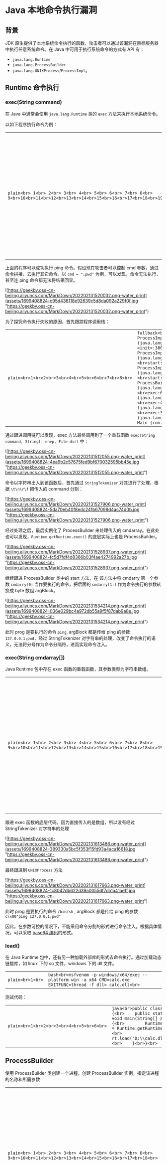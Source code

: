 
# [](#java-%E6%9C%AC%E5%9C%B0%E5%91%BD%E4%BB%A4%E6%89%A7%E8%A1%8C%E6%BC%8F%E6%B4%9E)Java 本地命令执行漏洞

## [](#%E8%83%8C%E6%99%AF)背景

JDK 原生提供了本地系统命令执行的函数，攻击者可以通过该漏洞在目标服务器中执行任意系统命令。在 Java 中可用于执行系统命令的方式有 API 有：

-   `java.lang.Runtime`
-   `java.lang.ProcessBuilder`
-   `java.lang.UNIXProcess`/`ProcessImpl`。

## [](#runtime-%E5%91%BD%E4%BB%A4%E6%89%A7%E8%A1%8C)Runtime 命令执行

### [](#execstring-command)exec(String command)

在 Java 中通常会使用 `java.lang.Runtime` 类的 `exec` 方法来执行本地系统命令。

以如下程序执行命令为例：

|     |     |     |
| --- | --- | --- |
| ```plain<br> 1<br> 2<br> 3<br> 4<br> 5<br> 6<br> 7<br> 8<br> 9<br>10<br>11<br>12<br>13<br>14<br>15<br>16<br>17<br>18<br>19<br>20<br>``` | ```java<br>package com.geekby;<br><br>import java.io.BufferedReader;<br>import java.io.IOException;<br>import java.io.InputStream;<br>import java.io.InputStreamReader;<br><br>public class Main {<br><br>    public static void main(String[] args) throws IOException {<br>        String cmd = "";<br>        Process p = Runtime.getRuntime().exec("ping 127.0.0.1" + cmd);<br>        InputStream fis = p.getInputStream();<br>        BufferedReader br = new BufferedReader(new InputStreamReader(fis));<br>        String line = null;<br>        while ((line = br.readLine()) != null) {<br>            System.out.println(line);<br>        }<br>    }<br>}<br>``` |

上面的程序可以成功执行 ping 命令。假设现在攻击者可以控制 cmd 参数，通过命令拼接，去执行其它命令。以 `cmd = ";pwd"` 为例，可以发现，命令无法执行，甚至连 ping 命令都无法将结果回显。

![https://geekby.oss-cn-beijing.aliyuncs.com/MarkDown/202202131520032.png-water_print](assets/1699408824-c95d436118e92639c5d8da092a229f0f.jpg "https://geekby.oss-cn-beijing.aliyuncs.com/MarkDown/202202131520032.png-water_print")

为了探究命令执行失败的原因，首先跟踪程序调用栈：

|     |     |     |
| --- | --- | --- |
| ```plain<br>1<br>2<br>3<br>4<br>5<br>6<br>7<br>8<br>``` | ```fallback<br>create:-1, ProcessImpl (java.lang)<br><init>:386, ProcessImpl (java.lang)<br>start:137, ProcessImpl (java.lang)<br>start:1029, ProcessBuilder (java.lang)<br>exec:620, Runtime (java.lang)<br>exec:450, Runtime (java.lang)<br>exec:347, Runtime (java.lang)<br>main:8, Main (com.geekby)<br>``` |

通过跟进调用链可以发现，exec 方法最终调用到了一个重载函数 `exec(String command, String[] envp, File dir)` 中：

![https://geekby.oss-cn-beijing.aliyuncs.com/MarkDown/202202131512055.png-water_print](assets/1699408824-4ea9b2c57675fed9bf670032595bb45e.jpg "https://geekby.oss-cn-beijing.aliyuncs.com/MarkDown/202202131512055.png-water_print")

命令以字符串出入到该函数后，首先通过 `StringTokenizer` 对其进行了处理，根据 `\t\n\r\f` 把传入的 command 分割：

![https://geekby.oss-cn-beijing.aliyuncs.com/MarkDown/202202131527906.png-water_print](assets/1699408824-5da70eb40f8edc241b67098d4ac74d0b.jpg "https://geekby.oss-cn-beijing.aliyuncs.com/MarkDown/202202131527906.png-water_print")

经过处理之后，最后实例化了 ProcessBuilder 来处理传入的 cmdarray。在此处也可以发现，`Runtime.getRuntime.exec()` 的底层实际上也是 ProcessBuilder。

![https://geekby.oss-cn-beijing.aliyuncs.com/MarkDown/202202131528937.png-water_print](assets/1699408824-fc5d7fdf4d8366b03f4ae4274992a27b.jpg "https://geekby.oss-cn-beijing.aliyuncs.com/MarkDown/202202131528937.png-water_print")

继续跟进 ProcessBuilder 类中的 start 方法，在 该方法中将 cmdarry 第一个参数 `cmdarry[0]` 当作要执行的命令，把后面的 `cmdarry[1:]` 作为命令执行的参数转换成 byte 数组 argBlock。

![https://geekby.oss-cn-beijing.aliyuncs.com/MarkDown/202202131534214.png-water_print](assets/1699408824-036e029bc4a972db55a9f5f87dab9a8e.jpg "https://geekby.oss-cn-beijing.aliyuncs.com/MarkDown/202202131534214.png-water_print")

此时 prog 是要执行的命令 `ping`, argBlock 都是传给 ping 的参数 `127.0.0.1;pwd`，经过 StringTokenizer 对字符串的处理，改变了命令执行的语义，无法将分号作为命令分隔符，进而实现命令注入。

### [](#execstring-cmdarray)exec(String cmdarray\[\])

Java Runtime 包中存在 exec 函数的重载函数，其参数类型为字符串数组。

|     |     |     |
| --- | --- | --- |
| ```plain<br> 1<br> 2<br> 3<br> 4<br> 5<br> 6<br> 7<br> 8<br> 9<br>10<br>11<br>12<br>13<br>14<br>15<br>16<br>17<br>18<br>19<br>20<br>``` | ```java<br>package com.geekby;<br><br>import java.io.BufferedReader;<br>import java.io.IOException;<br>import java.io.InputStream;<br>import java.io.InputStreamReader;<br><br>public class Main {<br><br>    public static void main(String[] args) throws IOException {<br>        String cmd = ";pwd";<br>        Process p = Runtime.getRuntime().exec(new String[]{"/bin/sh", "-c", cmd});<br>        InputStream fis = p.getInputStream();<br>        BufferedReader br = new BufferedReader(new InputStreamReader(fis));<br>        String line = null;<br>        while ((line = br.readLine()) != null) {<br>            System.out.println(line);<br>        }<br>    }<br>}<br>``` |

跟进 exec 函数的底层代码，因为直接传入的是数组，所以没有经过 StringTokenizer 对字符串的处理

![https://geekby.oss-cn-beijing.aliyuncs.com/MarkDown/202202131613486.png-water_print](assets/1699408824-389330a5bc5f353f15fd93a4aca16618.jpg "https://geekby.oss-cn-beijing.aliyuncs.com/MarkDown/202202131613486.png-water_print")

最终跟进到 `UNIXProcess` 方法

![https://geekby.oss-cn-beijing.aliyuncs.com/MarkDown/202202131617663.png-water_print](assets/1699408824-1c8042db622d39a0055df7cb1a41ae1f.jpg "https://geekby.oss-cn-beijing.aliyuncs.com/MarkDown/202202131617663.png-water_print")

此时 prog 是要执行的命令 `/bin/sh` , argBlock 都是传给 ping 的参数 `-c\x00"ping 127.0.0.1;pwd"`

因此，在参数可控的情况下，不能采用命令分割的形式进行命令注入。根据具体情况，可以采取 [base64 编码](https://www.jackson-t.ca/runtime-exec-payloads.html)的形式。

### [](#load)load()

在 Java Runtime 包中，还有另一种加载外部库的形式去命令执行。通过加载动态链接库，如 linux 下的 so 文件，windows 下的 dll 文件。

|     |     |     |
| --- | --- | --- |
| ```plain<br>1<br>``` | ```bash<br>msfvenom -p windows/x64/exec --platform win -a x64 CMD=calc.exe EXITFUNC=thread -f dll> calc.dll<br>``` |

测试代码：

|     |     |     |
| --- | --- | --- |
| ```plain<br>1<br>2<br>3<br>4<br>5<br>6<br>``` | ```java<br>public class RCE {<br>    public static void main(String[] args) {<br>        Runtime rt = Runtime.getRuntime();<br>        rt.load("D:\\calc.dll");<br>    }<br>}<br>``` |

## [](#processbuilder)ProcessBuilder

使用 ProcessBuilder 类创建一个进程，创建 ProcessBuilder 实例，指定该进程的名称和所需参数

|     |     |     |
| --- | --- | --- |
| ```plain<br> 1<br> 2<br> 3<br> 4<br> 5<br> 6<br> 7<br> 8<br> 9<br>10<br>11<br>12<br>13<br>14<br>15<br>16<br>17<br>18<br>``` | ```java<br>package com.geekby;<br><br>import java.io.IOException;<br><br>public class Main {<br><br>    public static void main(String[] args) throws IOException {<br>        String cmd = ";pwd";<br>        ProcessBuilder pb = new ProcessBuilder("ping", "127.0.0.1", cmd);<br>        Process process = pb.start();<br>        InputStream fis = process.getInputStream();<br>        BufferedReader br = new BufferedReader(new InputStreamReader(fis));<br>        String line = null;<br>        while ((line = br.readLine()) != null) {<br>            System.out.println(line);<br>        }<br>    }<br>}<br>``` |

调用栈：

|     |     |     |
| --- | --- | --- |
| ```plain<br>1<br>2<br>3<br>4<br>5<br>``` | ```fallback<br>create:-1, ProcessImpl (java.lang)<br><init>:386, ProcessImpl (java.lang)<br>start:137, ProcessImpl (java.lang)<br>start:1029, ProcessBuilder (java.lang)<br>main:8, Main (com.geekby)<br>``` |

通过分析调用栈可以发现，ProcessBuilder 在底层调用的逻辑与 Runtime.getRuntime.exec 逻辑相似，在此不做赘述。

## [](#processimpl)ProcessImpl

由于 ProcessImpl 的构造函数是 private 属性的，因此，需要用反射的方式调用其静态方法 start。

![https://geekby.oss-cn-beijing.aliyuncs.com/MarkDown/202202131653031.png-water_print](assets/1699408824-c74952f09bc7026e15ee54b20953e6ca.jpg "https://geekby.oss-cn-beijing.aliyuncs.com/MarkDown/202202131653031.png-water_print")

|     |     |     |
| --- | --- | --- |
| ```plain<br> 1<br> 2<br> 3<br> 4<br> 5<br> 6<br> 7<br> 8<br> 9<br>10<br>11<br>12<br>13<br>14<br>15<br>16<br>17<br>``` | ```java<br>package com.geekby;<br><br>import java.io.IOException;<br>import java.lang.reflect.InvocationTargetException;<br>import java.lang.reflect.Method;<br>import java.util.Map;<br><br>public class Main {<br><br>    public static void main(String[] args) throws IOException, ClassNotFoundException, InvocationTargetException, IllegalAccessException, NoSuchMethodException {<br>        Class clazz = Class.forName("java.lang.ProcessImpl");<br>        Method start = clazz.getDeclaredMethod("start", String[].class, Map.class, String.class, ProcessBuilder.Redirect[].class, boolean.class);<br>        start.setAccessible(true);<br>        start.invoke(null, (Object) new String[]{"open", "-a", "Calculator"}, null, null, null, false);<br>    }<br>}<br>``` |

调用栈：

|     |     |     |
| --- | --- | --- |
| ```plain<br>1<br>2<br>3<br>4<br>5<br>6<br>7<br>8<br>``` | ```fallback<br>create:-1, ProcessImpl (java.lang)<br><init>:386, ProcessImpl (java.lang)<br>start:137, ProcessImpl (java.lang)<br>invoke0:-1, NativeMethodAccessorImpl (sun.reflect)<br>invoke:62, NativeMethodAccessorImpl (sun.reflect)<br>invoke:43, DelegatingMethodAccessorImpl (sun.reflect)<br>invoke:498, Method (java.lang.reflect)<br>main:14, main (com.geekby)<br>``` |

## [](#%E9%98%B2%E5%BE%A1)防御

本地命令执行是一种非常高风险的漏洞，在任何时候都应当非常谨慎的使用，在业务中如果使用到了本地系统命令那么应当禁止接收用户传入参数。在很多时候攻击者会利用某些漏洞（如：Struts2、反序列化等）来攻击我们的业务系统，最终利用 Java 本地命令执行达到控制 Web 服务器的目的。这种情况下用户执行的系统命令对我们来说就不再受控制了，我们除了可以配置`SecurityManager`规则限制命令执行以外，还可以使用 RASP 来防御本地命令执行就显得更加的便捷可靠。

### [](#rasp-%E9%98%B2%E5%BE%A1-java-%E6%9C%AC%E5%9C%B0%E5%91%BD%E4%BB%A4%E6%89%A7%E8%A1%8C)RASP 防御 Java 本地命令执行

在 Java 底层执行系统命令的 API 是 `java.lang.UNIXProcess/ProcessImpl#forkAndExec` 方法，`forkAndExec` 是一个 native 方法，如果想要 Hook 该方法需要使用 Agent 机制中的 `Can-Set-Native-Method-Prefix`，为 `forkAndExec` 设置一个别名，如：`__RASP__forkAndExec`，然后重写`__RASP__forkAndExec` 方法逻辑，即可实现对原 `forkAndExec` 方法 Hook。

|     |     |     |
| --- | --- | --- |
| ```plain<br> 1<br> 2<br> 3<br> 4<br> 5<br> 6<br> 7<br> 8<br> 9<br>10<br>11<br>12<br>13<br>14<br>15<br>16<br>17<br>18<br>19<br>20<br>21<br>22<br>23<br>24<br>25<br>26<br>27<br>28<br>29<br>30<br>31<br>``` | ```java<br>/**<br> * Hook Windows系统 ProcessImpl 类构造方法<br> */<br>@RASPMethodHook(<br>      className = "java.lang.ProcessImpl", methodName = CONSTRUCTOR_INIT,<br>      methodArgsDesc = ".*", methodDescRegexp = true<br>)<br>public static class ProcessImplHook extends RASPMethodAdvice {<br><br>   @Override<br>   public RASPHookResult<?> onMethodEnter() {<br>      try {<br>         String[] commands = null;<br><br>         // JDK9+的API参数不一样！<br>         if (getArg(0) instanceof String[]) {<br>            commands = getArg(0);<br>         } else if (getArg(0) instanceof byte[]) {<br>            commands = new String[]{new String((byte[]) getArg(0))};<br>         }<br><br>         // 检测执行的命令合法性<br>         return LocalCommandHookHandler.processCommand(commands, getThisObject(), this);<br>      } catch (Exception e) {<br>         RASPLogger.log(AGENT_NAME + "处理ProcessImpl异常:" + e, e);<br>      }<br><br>      return new RASPHookResult<?>(RETURN);<br>   }<br><br>}<br>``` |
